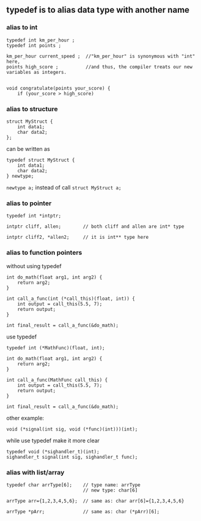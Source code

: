 ## typedef is to alias data type with another name

### alias to int 

```
typedef int km_per_hour ;
typedef int points ;

km_per_hour current_speed ;  //"km_per_hour" is synonymous with "int" here,
points high_score ;          //and thus, the compiler treats our new variables as integers.


void congratulate(points your_score) {
    if (your_score > high_score)
```

### alias to structure

```
struct MyStruct {
    int data1;
    char data2;
};
```

can be written as 

```
typedef struct MyStruct {
    int data1;
    char data2;
} newtype;
```

`newtype a;` instead of call `struct MyStruct a;`

### alias to pointer

```
typedef int *intptr;

intptr cliff, allen;        // both cliff and allen are int* type

intptr cliff2, *allen2; 	// it is int** type here
```

### alias to function pointers

without using typedef 
```
int do_math(float arg1, int arg2) {
    return arg2;
}

int call_a_func(int (*call_this)(float, int)) {
    int output = call_this(5.5, 7);
    return output;
}

int final_result = call_a_func(&do_math);
```

use typedef 
```
typedef int (*MathFunc)(float, int);

int do_math(float arg1, int arg2) {
    return arg2;
}

int call_a_func(MathFunc call_this) {
    int output = call_this(5.5, 7);
    return output;
}

int final_result = call_a_func(&do_math);
```

other example: 
```
void (*signal(int sig, void (*func)(int)))(int);
```
while use typedef make it more clear
```
typedef void (*sighandler_t)(int);
sighandler_t signal(int sig, sighandler_t func);
```

### alias with list/array
```
typedef char arrType[6];    // type name: arrType
                            // new type: char[6]

arrType arr={1,2,3,4,5,6};  // same as: char arr[6]={1,2,3,4,5,6}

arrType *pArr;              // same as: char (*pArr)[6];
```

